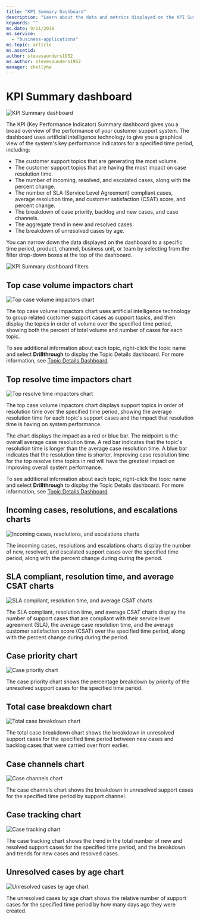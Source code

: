 ```yaml
---
title: "KPI Summary Dashboard"
description: "Learn about the data and metrics displayed on the KPI Summary dashboard​."
keywords: ""
ms.date: 9/11/2018
ms.service:
  - "business-applications"
ms.topic: article
ms.assetid: 
author: stevesaunders1952
ms.author: stevesaunders1952
manager: shellyha
---
```


# KPI Summary dashboard

![KPI Summary dashboard](media/ai-customer-service-insights.png)

The KPI (Key Performance Indicator) Summary dashboard gives you a broad overview of the performance of your customer support system. The dashboard uses artificial intelligence technology to give you a graphical view of the system's key performance indicators for a specified time period, including:

* The customer support topics that are generating the most volume.
* The customer support topics that are having the most impact on case resolution time.
* The number of incoming, resolved, and escalated cases, along with the percent change.
* The number of SLA (Service Level Agreement) compliant cases, average resolution time, and customer satisfaction (CSAT) score, and percent change.
* The breakdown of case priority, backlog and new cases, and case channels.
* The aggregate trend in new and resolved cases.
* The breakdown of unresolved cases by age.

You can narrow down the data displayed on the dashboard to a specific time period, product, channel, business unit, or team by selecting from the filter drop-down boxes at the top of the dashboard.

![KPI Summary dashboard filters](media/ai-csi-kpi-dash-filters.png)

## Top case volume impactors chart

![Top case volume impactors chart](media/ai-csi-top-case-volume.png)

The top case volume impactors chart uses artificial intelligence technology to group related customer support cases as support *topics*, and then display the topics in order of volume over the specified time period, showing both the percent of total volume and number of cases for each topic.

To see additional information about each topic, right-click the topic name and select **Drillthrough** to display the Topic Details dashboard. For more information, see [Topic Details Dashboard](ai-csi-topic-details.md).

## Top resolve time impactors chart

![Top resolve time impactors chart](media/ai-csi-top-resolve-time.png)

The top case volume impactors chart displays support topics in order of resolution time over the specified time period, showing the average resolution time for each topic's support cases and the impact that resolution time is having on system performance.

The chart displays the impact as a red or blue bar. The midpoint is the overall average case resolution time. A red bar indicates that the topic's resolution time is longer than the average case resolution time. A blue bar indicates that the resolution time is shorter. Improving case resolution time for the top resolve time topics in red will have the greatest impact on improving overall system performance.

To see additional information about each topic, right-click the topic name and select **Drillthrough** to display the Topic Details dashboard. For more information, see [Topic Details Dashboard](ai-csi-topic-details.md).

## Incoming cases, resolutions, and escalations charts

![Incoming cases, resolutions, and escalations charts](media/ai-csi-ic-res-esc.png)

The incoming cases, resolutions and escalations charts display the number of new, resolved, and escalated support cases over the specified time period, along with the percent change during during the period.

## SLA compliant, resolution time, and average CSAT charts

![SLA compliant, resolution time, and average CSAT charts](media/ai-csi-sla-rt-csat.png)

The SLA compliant, resolution time, and average CSAT charts display the number of support cases that are compliant with their service level agreement (SLA), the average case resolution time, and the average customer satisfaction score (CSAT) over the specified time period, along with the percent change during during the period.

## Case priority chart

![Case priority chart](media/ai-csi-case-priority.png)

The case priority chart shows the percentage breakdown by priority of the unresolved support cases for the specified time period.

## Total case breakdown chart

![Total case breakdown chart](media/ai-csi-total-case-breakdown.png)

The total case breakdown chart shows the breakdown in unresolved support cases for the specified time period between new cases and backlog cases that were carried over from earlier.

## Case channels chart

![Case channels chart](media/ai-csi-case-channels.png)

The case channels chart shows the breakdown in unresolved support cases for the specified time period by support channel.

## Case tracking chart

![Case tracking chart](media/ai-csi-case-tracking.png)

The case tracking chart shows the trend in the total number of new and resolved support cases for the specified time period, and the breakdown and trends for new cases and resolved cases.

## Unresolved cases by age chart

![Unresolved cases by age chart](media/ai-csi-cases-by-age.png)

The unresolved cases by age chart shows the relative number of support cases for the specified time period by how many days ago they were created.
